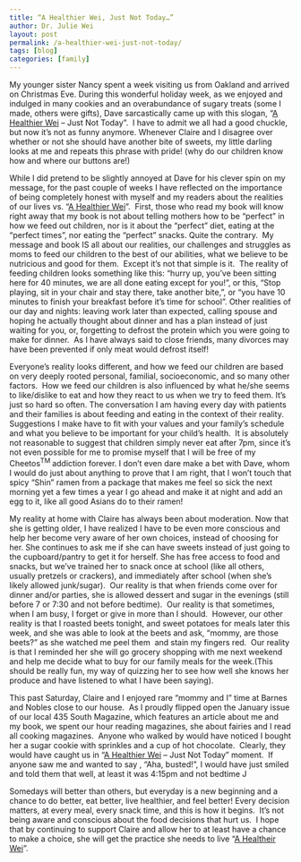 ```yaml
---
title: “A Healthier Wei, Just Not Today…”
author: Dr. Julie Wei
layout: post
permalink: /a-healthier-wei-just-not-today/
tags: [blog]
categories: [family]
---
```

My younger sister Nancy spent a week visiting us from Oakland and arrived on Christmas Eve. During this wonderful holiday week, as we enjoyed and indulged in many cookies and an overabundance of sugary treats (some I made, others were gifts), Dave sarcastically came up with this slogan, “[A Healthier Wei][1] – Just Not Today”.  I have to admit we all had a good chuckle, but now it’s not as funny anymore. Whenever Claire and I disagree over whether or not she should have another bite of sweets, my little darling looks at me and repeats this phrase with pride! (why do our children know how and where our buttons are!)

While I did pretend to be slightly annoyed at Dave for his clever spin on my message, for the past couple of weeks I have reflected on the importance of being completely honest with myself and my readers about the realities of our lives vs. “[A Healthier Wei][1]”.  First, those who read my book will know right away that my book is not about telling mothers how to be “perfect” in how we feed out children, nor is it about the “perfect” diet, eating at the “perfect times”, nor eating the “perfect” snacks. Quite the contrary.  My message and book IS all about our realities, our challenges and struggles as moms to feed our children to the best of our abilities, what we believe to be nutricious and good for them.  Except it’s not that simple is it.  The reality of feeding children looks something like this: “hurry up, you’ve been sitting here for 40 minutes, we are all done eating except for you!”, or this, “Stop playing, sit in your chair and stay there, take another bite,”, or “you have 10 minutes to finish your breakfast before it’s time for school”. Other realities of our day and nights: leaving work later than expected, calling spouse and hoping he actually thought about dinner and has a plan instead of just waiting for you, or, forgetting to defrost the protein which you were going to make for dinner.  As I have always said to close friends, many divorces may have been prevented if only meat would defrost itself!

Everyone’s reality looks different, and how we feed our children are based on very deeply rooted personal, familial, socioeconomic, and so many other factors.  How we feed our children is also influenced by what he/she seems to like/dislike to eat and how they react to us when we try to feed them. It’s just so hard so often. The conversation I am having every day with patients and their families is about feeding and eating in the context of their reality.  Suggestions I make have to fit with your values and your family’s schedule and what you believe to be important for your child’s health.  It is absolutely not reasonable to suggest that children simply never eat after 7pm, since it’s not even possible for me to promise myself that I will be free of my Cheetos<sup>TM </sup>addiction forever. I don’t even dare make a bet with Dave, whom I would do just about anything to prove that I am right, that I won’t touch that spicy “Shin” ramen from a package that makes me feel so sick the next morning yet a few times a year I go ahead and make it at night and add an egg to it, like all good Asians do to their ramen!

My reality at home with Claire has always been about moderation. Now that she is getting older, I have realized I have to be even more conscious and help her become very aware of her own choices, instead of choosing for her. She continues to ask me if she can have sweets instead of just going to the cupboard/pantry to get it for herself. She has free access to food and snacks, but we’ve trained her to snack once at school (like all others, usually pretzels or crackers), and immediately after school (when she’s likely allowed junk/sugar).  Our reality is that when friends come over for dinner and/or parties, she is allowed dessert and sugar in the evenings (still before 7 or 7:30 and not before bedtime).  Our reality is that sometimes, when I am busy, I forget or give in more than I should.  However, our other reality is that I roasted beets tonight, and sweet potatoes for meals later this week, and she was able to look at the beets and ask, “mommy, are those beets?” as she watched me peel them  and stain my fingers red.  Our reality is that I reminded her she will go grocery shopping with me next weekend and help me decide what to buy for our family meals for the week.(This should be really fun, my way of quizzing her to see how well she knows her produce and have listened to what I have been saying).

This past Saturday, Claire and I enjoyed rare “mommy and I” time at Barnes and Nobles close to our house.  As I proudly flipped open the January issue of our local 435 South Magazine, which features an article about me and my book, we spent our hour reading magazines, she about fairies and I read all cooking magazines.  Anyone who walked by would have noticed I bought her a sugar cookie with sprinkles and a cup of hot chocolate.  Clearly, they would have caught us in “[A Healthier Wei][1] – Just Not Today” moment.  If anyone saw me and wanted to say , “Aha, busted!”, I would have just smiled and told them that well, at least it was 4:15pm and not bedtime J

Somedays will better than others, but everyday is a new beginning and a chance to do better, eat better, live healthier, and feel better! Every decision matters, at every meal, every snack time, and this is how it begins.  It’s not being aware and conscious about the food decisions that hurt us.  I hope that by continuing to support Claire and allow her to at least have a chance to make a choice, she will get the practice she needs to live “[A Healtheir Wei][1]”.

 [1]: /the-book/ "The Book"
 [2]: /the-book